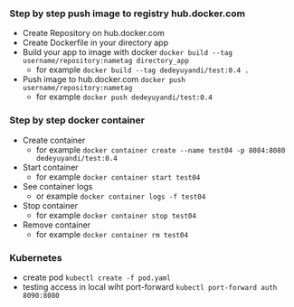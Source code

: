 ### Step by step push image to registry hub.docker.com
- Create Repository on hub.docker.com
- Create Dockerfile in your directory app
- Build your app to image with docker `docker build --tag username/repository:nametag directory_app`
    - for example ```docker build --tag dedeyuyandi/test:0.4 .```
- Push image to hub.docker.com `docker push username/repository:nametag`
    - for example ```docker push dedeyuyandi/test:0.4```

### Step by step docker container
- Create container
    - for example ```docker container create --name test04 -p 8084:8080 dedeyuyandi/test:0.4```
- Start container
    - for example ```docker container start test04```
- See container logs
    - or example ```docker container logs -f test04```
- Stop container
    - for example ```docker container stop test04```
- Remove container
    - for example ```docker container rm test04```
    
 ### Kubernetes
 - create pod ```kubectl create -f pod.yaml```
 - testing access in local wiht port-forward ```kubectl port-forward auth 8090:8080```
